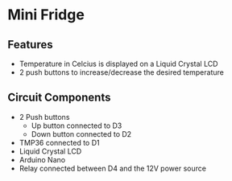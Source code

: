 # Mini Fridge 

## Features
- Temperature in Celcius is displayed on a Liquid Crystal LCD
- 2 push buttons to increase/decrease the desired temperature

## Circuit Components 
- 2 Push buttons
  - Up button connected to D3 
  - Down button connected to D2
- TMP36 connected to D1
- Liquid Crystal LCD 
- Arduino Nano
- Relay connected between D4 and the 12V power source

